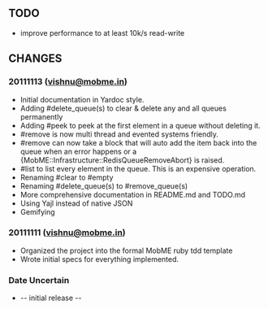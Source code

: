 
## TODO
* improve performance to at least 10k/s read-write

## CHANGES

### 20111113 (vishnu@mobme.in)
* Initial documentation in Yardoc style.
* Adding #delete_queue(s) to clear & delete any and all queues permanently
* Adding #peek to peek at the first element in a queue without deleting it.
* \#remove is now multi thread and evented systems friendly.
* \#remove can now take a block that will auto add the item back into the queue when an error happens or
  a {MobME::Infrastructure::RedisQueueRemoveAbort} is raised.
* \#list to list every element in the queue. This is an expensive operation.
* Renaming #clear to #empty
* Renaming #delete\_queue(s) to #remove\_queue(s)
* More comprehensive documentation in README.md and TODO.md
* Using Yajl instead of native JSON
* Gemifying

### 20111111 (vishnu@mobme.in)
* Organized the project into the formal MobME ruby tdd template
* Wrote initial specs for everything implemented.

### Date Uncertain
* -- initial release --
